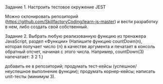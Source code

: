 Задание 1. Настроить тестовое окружение JEST

Можно склонировать репозиторий (https://github.com/SkillfactoryCoding/learn-js-master) и вести разработку в нем, либо создать свой собственный.


Задание 2. Выбрать любую реализованную функцию из тренажера JavaScript, раздел «Функции» (Напишите функцию countDown(n), которая получает число {n} 
в качестве аргумента и печатает в консоль обратный отсчет, начиная с этого числа. Например, countDown(3) напечатает: 3 2 1.)

добавить ее в репозиторий;
продумать тест-кейсы (успешное/неуспешное выполнение функции);
продумать корнер-кейсы; 
написать unit-тесты (минимум 3).
